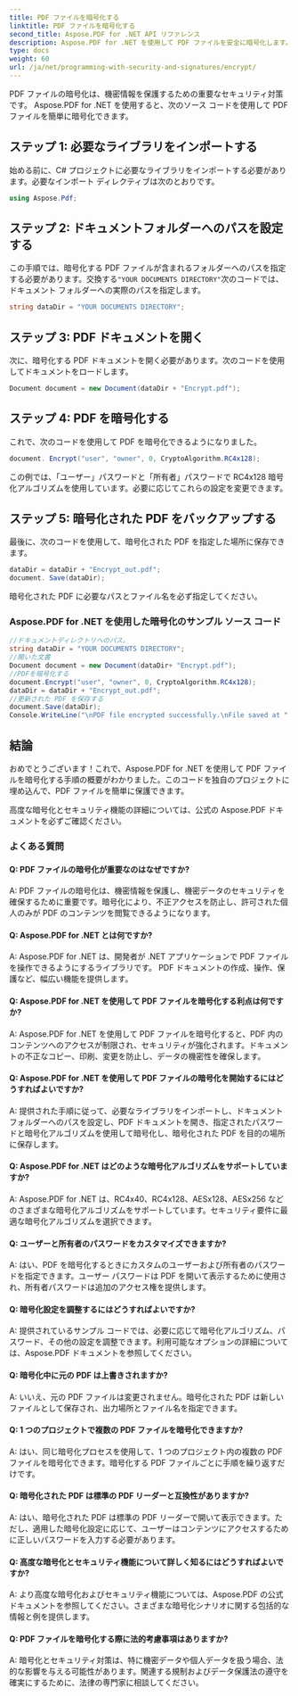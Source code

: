 ```yaml
---
title: PDF ファイルを暗号化する
linktitle: PDF ファイルを暗号化する
second_title: Aspose.PDF for .NET API リファレンス
description: Aspose.PDF for .NET を使用して PDF ファイルを安全に暗号化します。
type: docs
weight: 60
url: /ja/net/programming-with-security-and-signatures/encrypt/
---
```

PDF ファイルの暗号化は、機密情報を保護するための重要なセキュリティ対策です。 Aspose.PDF for .NET を使用すると、次のソース コードを使用して PDF ファイルを簡単に暗号化できます。

## ステップ 1: 必要なライブラリをインポートする

始める前に、C# プロジェクトに必要なライブラリをインポートする必要があります。必要なインポート ディレクティブは次のとおりです。

```csharp
using Aspose.Pdf;
```

## ステップ 2: ドキュメントフォルダーへのパスを設定する

この手順では、暗号化する PDF ファイルが含まれるフォルダーへのパスを指定する必要があります。交換する`"YOUR DOCUMENTS DIRECTORY"`次のコードでは、ドキュメント フォルダーへの実際のパスを指定します。

```csharp
string dataDir = "YOUR DOCUMENTS DIRECTORY";
```

## ステップ 3: PDF ドキュメントを開く

次に、暗号化する PDF ドキュメントを開く必要があります。次のコードを使用してドキュメントをロードします。

```csharp
Document document = new Document(dataDir + "Encrypt.pdf");
```

## ステップ 4: PDF を暗号化する

これで、次のコードを使用して PDF を暗号化できるようになりました。

```csharp
document. Encrypt("user", "owner", 0, CryptoAlgorithm.RC4x128);
```

この例では、「ユーザー」パスワードと「所有者」パスワードで RC4x128 暗号化アルゴリズムを使用しています。必要に応じてこれらの設定を変更できます。

## ステップ 5: 暗号化された PDF をバックアップする

最後に、次のコードを使用して、暗号化された PDF を指定した場所に保存できます。

```csharp
dataDir = dataDir + "Encrypt_out.pdf";
document. Save(dataDir);
```

暗号化された PDF に必要なパスとファイル名を必ず指定してください。

### Aspose.PDF for .NET を使用した暗号化のサンプル ソース コード 
```csharp
//ドキュメントディレクトリへのパス。
string dataDir = "YOUR DOCUMENTS DIRECTORY";
//開いた文書
Document document = new Document(dataDir+ "Encrypt.pdf");
//PDFを暗号化する
document.Encrypt("user", "owner", 0, CryptoAlgorithm.RC4x128);
dataDir = dataDir + "Encrypt_out.pdf";
//更新された PDF を保存する
document.Save(dataDir);
Console.WriteLine("\nPDF file encrypted successfully.\nFile saved at " + dataDir);
```

## 結論

おめでとうございます！これで、Aspose.PDF for .NET を使用して PDF ファイルを暗号化する手順の概要がわかりました。このコードを独自のプロジェクトに埋め込んで、PDF ファイルを簡単に保護できます。

高度な暗号化とセキュリティ機能の詳細については、公式の Aspose.PDF ドキュメントを必ずご確認ください。

### よくある質問

#### Q: PDF ファイルの暗号化が重要なのはなぜですか?

A: PDF ファイルの暗号化は、機密情報を保護し、機密データのセキュリティを確保するために重要です。暗号化により、不正アクセスを防止し、許可された個人のみが PDF のコンテンツを閲覧できるようになります。

#### Q: Aspose.PDF for .NET とは何ですか?

A: Aspose.PDF for .NET は、開発者が .NET アプリケーションで PDF ファイルを操作できるようにするライブラリです。 PDF ドキュメントの作成、操作、保護など、幅広い機能を提供します。

#### Q: Aspose.PDF for .NET を使用して PDF ファイルを暗号化する利点は何ですか?

A: Aspose.PDF for .NET を使用して PDF ファイルを暗号化すると、PDF 内のコンテンツへのアクセスが制限され、セキュリティが強化されます。ドキュメントの不正なコピー、印刷、変更を防止し、データの機密性を確保します。

#### Q: Aspose.PDF for .NET を使用して PDF ファイルの暗号化を開始するにはどうすればよいですか?

A: 提供された手順に従って、必要なライブラリをインポートし、ドキュメント フォルダーへのパスを設定し、PDF ドキュメントを開き、指定されたパスワードと暗号化アルゴリズムを使用して暗号化し、暗号化された PDF を目的の場所に保存します。

#### Q: Aspose.PDF for .NET はどのような暗号化アルゴリズムをサポートしていますか?

A: Aspose.PDF for .NET は、RC4x40、RC4x128、AESx128、AESx256 などのさまざまな暗号化アルゴリズムをサポートしています。セキュリティ要件に最適な暗号化アルゴリズムを選択できます。

#### Q: ユーザーと所有者のパスワードをカスタマイズできますか?

A: はい、PDF を暗号化するときにカスタムのユーザーおよび所有者のパスワードを指定できます。ユーザー パスワードは PDF を開いて表示するために使用され、所有者パスワードは追加のアクセス権を提供します。

#### Q: 暗号化設定を調整するにはどうすればよいですか?

A: 提供されているサンプル コードでは、必要に応じて暗号化アルゴリズム、パスワード、その他の設定を調整できます。利用可能なオプションの詳細については、Aspose.PDF ドキュメントを参照してください。

#### Q: 暗号化中に元の PDF は上書きされますか?

A: いいえ、元の PDF ファイルは変更されません。暗号化された PDF は新しいファイルとして保存され、出力場所とファイル名を指定できます。

#### Q: 1 つのプロジェクトで複数の PDF ファイルを暗号化できますか?

A: はい、同じ暗号化プロセスを使用して、1 つのプロジェクト内の複数の PDF ファイルを暗号化できます。暗号化する PDF ファイルごとに手順を繰り返すだけです。

#### Q: 暗号化された PDF は標準の PDF リーダーと互換性がありますか?

A: はい、暗号化された PDF は標準の PDF リーダーで開いて表示できます。ただし、適用した暗号化設定に応じて、ユーザーはコンテンツにアクセスするために正しいパスワードを入力する必要があります。

#### Q: 高度な暗号化とセキュリティ機能について詳しく知るにはどうすればよいですか?

A: より高度な暗号化およびセキュリティ機能については、Aspose.PDF の公式ドキュメントを参照してください。さまざまな暗号化シナリオに関する包括的な情報と例を提供します。

#### Q: PDF ファイルを暗号化する際に法的考慮事項はありますか?

A: 暗号化とセキュリティ対策は、特に機密データや個人データを扱う場合、法的な影響を与える可能性があります。関連する規制およびデータ保護法の遵守を確実にするために、法律の専門家に相談してください。